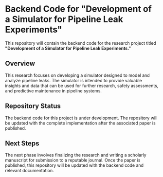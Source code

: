 # Backend Code for "Development of a Simulator for Pipeline Leak Experiments"

This repository will contain the backend code for the research project titled **"Development of a Simulator for Pipeline Leak Experiments."**

## Overview

This research focuses on developing a simulator designed to model and analyze pipeline leaks. The simulator is intended to provide valuable insights and data that can be used for further research, safety assessments, and predictive maintenance in pipeline systems.

## Repository Status

The backend code for this project is under development. The repository will be updated with the complete implementation after the associated paper is published.

## Next Steps

The next phase involves finalizing the research and writing a scholarly manuscript for submission to a reputable journal. Once the paper is published, this repository will be updated with the backend code and relevant documentation.
